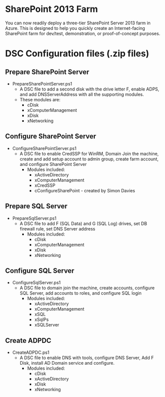 # SharePoint 2013 Farm

You can now readily deploy a three-tier SharePoint Server 2013 farm in Azure. This is designed to help you quickly create an Internet-facing SharePoint farm for dev/test, demonstration, or proof-of-concept purposes.

# DSC Configuration files (.zip files)
## Prepare SharePoint Server
- PrepareSharePointServer.ps1
	- A DSC file to add a second disk with the drive letter F, enable ADPS, and add DNSServerAddress with all the supporting modules. 
	- These modules are:
		- cDisk
		- xComputerManagement
		- xDisk
		- xNetworking
## Configure SharePoint Server
- ConfigureSharePointServer.ps1
	- A DSC file to enable CredSSP for WinRM, Domain Join the machine, create and add setup account to admin group, create farm account, and configure SharePoint Server 
		- Modules included:
			- xActiveDirectory
			- xComputerManagement
			- xCredSSP
			- cConfigureSharePoint - created by Simon Davies
## Prepare SQL Server
- PrepareSqlServer.ps1
	- A DSC file to add F (SQL Data) and G (SQL Log) drives, set DB firewall rule, set DNS Server address
		- Modules included:
			- cDisk
			- xComputerManagement
			- xDisk
			- xNetworking
## Configure SQL Server
- ConfigureSqlServer.ps1
	- A DSC file to domain join the machine, create accounts, configure SQL Server, add accounts to roles, and configure SQL login
		- Modules included:
			- xActiveDirectory
			- xComputerManagement
			- xSQL
			- xSqlPs
			- xSQLServer
## Create ADPDC
- CreateADPDC.ps1
	- A DSC file to enable DNS with tools, configure DNS Server, Add F Disk, install AD Domain service and configure.
		- Modules included:
			- cDisk
			- xActiveDirectory
			- xDisk
			- xNetworking 